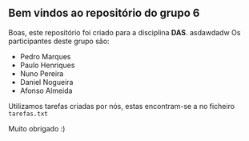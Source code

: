 ## Bem vindos ao repositório do grupo 6

Boas, este repositório foi criado para a disciplina **DAS**.
asdawdadw
Os participantes deste grupo são:
- Pedro Marques
- Paulo Henriques
- Nuno Pereira
- Daniel Nogueira
- Afonso Almeida

Utilizamos tarefas criadas por nós, estas encontram-se a no ficheiro `tarefas.txt`

Muito obrigado :)

